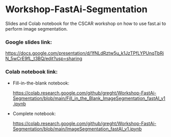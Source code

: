 # Workshop-FastAi-Segmentation

Slides and Colab notebook for the CSCAR workshop on how to use fast.ai to perform image segmentation.

### Google slides link:

https://docs.google.com/presentation/d/1fNLdRztw5u_k1JzTPfLYPUnqTbRiN_5wCrE9fL_t3BQ/edit?usp=sharing

### Colab notebook link:

- Fill-in-the-blank notebook:

  https://colab.research.google.com/github/greght/Workshop-FastAi-Segmentation/blob/main/Fill_in_the_Blank_ImageSegmentation_fastAI_v1.ipynb

- Complete notebook:

  https://colab.research.google.com/github/greght/Workshop-FastAi-Segmentation/blob/main/ImageSegmentation_fastAI_v1.ipynb
